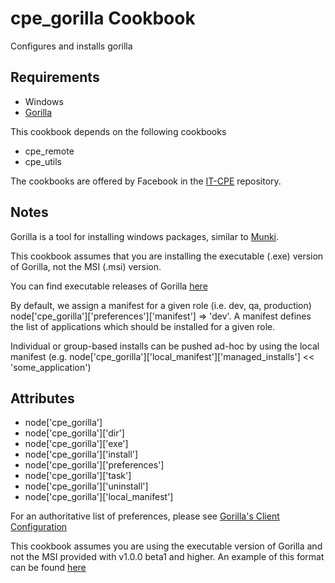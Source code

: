 cpe_gorilla Cookbook
============================
Configures and installs gorilla

Requirements
------------
* Windows
* [Gorilla](https://github.com/1dustindavis/gorilla)

This cookbook depends on the following cookbooks

* cpe_remote
* cpe_utils

The cookbooks are offered by Facebook in the [IT-CPE](https://github.com/facebook/IT-CPE) repository.

Notes
------------
Gorilla is a tool for installing windows packages, similar to [Munki](https://github.com/munki/munki).

This cookbook assumes that you are installing the executable (.exe) version of Gorilla, not the MSI (.msi) version.

You can find executable releases of Gorilla [here](https://github.com/1dustindavis/gorilla/releases)

By default, we assign a manifest for a given role (i.e. dev, qa, production) node['cpe_gorilla']['preferences']['manifest'] => 'dev'.
A manifest defines the list of applications which should be installed for a given role.

Individual or group-based installs can be pushed ad-hoc by using the local manifest (e.g. node['cpe_gorilla']['local_manifest']['managed_installs'] << 'some_application')


Attributes
----------
* node['cpe_gorilla']
* node['cpe_gorilla']['dir']
* node['cpe_gorilla']['exe']
* node['cpe_gorilla']['install']
* node['cpe_gorilla']['preferences']
* node['cpe_gorilla']['task']
* node['cpe_gorilla']['uninstall']
* node['cpe_gorilla']['local_manifest']

For an authoritative list of preferences, please see [Gorilla's Client Configuration](https://github.com/1dustindavis/gorilla/wiki/Client-Configuration)

This cookbook assumes you are using the executable version of Gorilla and not the MSI provided with v1.0.0 beta1 and higher. An example of this format can be found [here](https://github.com/1dustindavis/gorilla/releases/download/v1.0.0-beta.2/gorilla.exe)
